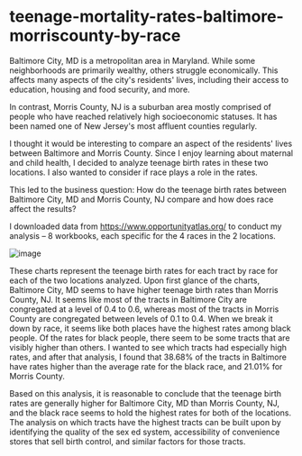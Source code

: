 # teenage-mortality-rates-baltimore-morriscounty-by-race
Baltimore City, MD is a metropolitan area in Maryland. While some neighborhoods are primarily wealthy, others struggle economically. This affects many aspects of the city's residents' lives, including their access to education, housing and food security, and more.

In contrast, Morris County, NJ is a suburban area mostly comprised of people who have reached relatively high socioeconomic statuses. It has been named one of New Jersey's most affluent counties regularly. 

I thought it would be interesting to compare an aspect of the residents' lives between Baltimore and Morris County. Since I enjoy learning about maternal and child health, I decided to analyze teenage birth rates in these two locations. I also wanted to consider if race plays a role in the rates. 

This led to the business question: How do the teenage birth rates between Baltimore City, MD and Morris County, NJ compare and how does race affect the results? 

I downloaded data from https://www.opportunityatlas.org/ to conduct my analysis – 8 workbooks, each specific for the 4 races in the 2 locations. 

![image](https://user-images.githubusercontent.com/70545150/93415855-76202600-f872-11ea-94cd-03f8ac3a7d04.png)






These charts represent the teenage birth rates for each tract by race for each of the two locations analyzed. Upon first glance of the charts, Baltimore City, MD seems to have higher teenage birth rates than Morris County, NJ. It seems like most of the tracts in Baltimore City are congregated at a level of 0.4 to 0.6, whereas most of the tracts in Morris County are congregated between levels of 0.1 to 0.4. When we break it down by race, it seems like both places have the highest rates among black people. Of the rates for black people, there seem to be some tracts that are visibly higher than others. I wanted to see which tracts had especially high rates, and after that analysis, I found that 38.68% of the tracts in Baltimore have rates higher than the average rate for the black race, and 21.01% for Morris County. 						

Based on this analysis, it is reasonable to conclude that the teenage birth rates are generally higher for Baltimore City, MD than Morris County, NJ, and the black race seems to hold the highest rates for both of the locations. The analysis on which tracts have the highest tracts can be built upon by identifying the quality of the sex ed system, accessibility of convenience stores that sell birth control, and similar factors for those tracts. 
